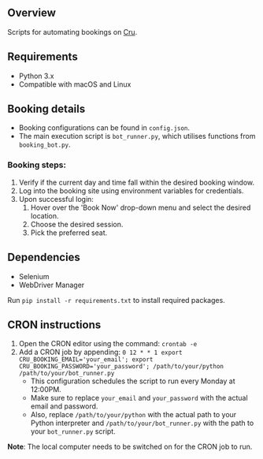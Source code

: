 ## Overview
Scripts for automating bookings on [Cru](https://www.cru68.com/).

## Requirements
- Python 3.x
- Compatible with macOS and Linux

## Booking details
- Booking configurations can be found in `config.json`.
- The main execution script is `bot_runner.py`, which utilises functions from `booking_bot.py`.

### Booking steps:
1. Verify if the current day and time fall within the desired booking window.
2. Log into the booking site using environment variables for credentials.
3. Upon successful login:
    1. Hover over the 'Book Now' drop-down menu and select the desired location.
    2. Choose the desired session.
    3. Pick the preferred seat.

## Dependencies
- Selenium
- WebDriver Manager

Run `pip install -r requirements.txt` to install required packages.

## CRON instructions
1. Open the CRON editor using the command: `crontab -e`
2. Add a CRON job by appending: `0 12 * * 1 export CRU_BOOKING_EMAIL='your_email'; export CRU_BOOKING_PASSWORD='your_password'; /path/to/your/python /path/to/your/bot_runner.py`
    - This configuration schedules the script to run every Monday at 12:00PM.
    - Make sure to replace `your_email` and `your_password` with the actual email and password. 
    - Also, replace `/path/to/your/python` with the actual path to your Python interpreter and `/path/to/your/bot_runner.py` with the path to your `bot_runner.py` script.

**Note**: The local computer needs to be switched on for the CRON job to run.